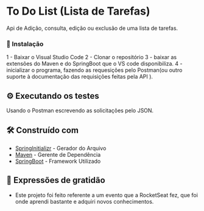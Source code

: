 # To Do List (Lista de Tarefas)

Api de Adição, consulta, edição ou exclusão de uma lista de tarefas.

### 🔧 Instalação

1 - Baixar o Visual Studio Code 
2 - Clonar o repositório 
3 - baixar as extensões do Maven e do SpringBoot que o VS code disponibiliza. 
4 - inicializar o programa, fazendo as requesições pelo Postman(ou outro suporte à documentação das requisições feitas pela API ).


## ⚙️ Executando os testes

Usando o Postman escrevendo as solicitações pelo JSON.

## 🛠️ Construído com

* [SpringInitializr](https://start.spring.io/) - Gerador do Arquivo
* [Maven](https://maven.apache.org/) - Gerente de Dependência
* [SpringBoot](https://spring.io/projects/spring-boot/) - Framework Utilizado


## 🎁 Expressões de gratidão

* Este projeto foi feito referente a um evento que a RocketSeat fez, que foi onde aprendi bastante e adquiri novos conhecimentos.
